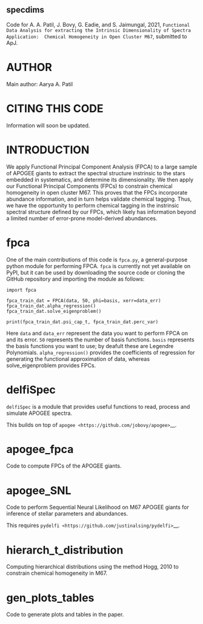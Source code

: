 specdims
--------

Code for A. A. Patil, J. Bovy, G. Eadie, and S. Jaimungal, 2021, `Functional Data Analysis for extracting the Intrinsic Dimensionality of Spectra
Application:  Chemical Homogeneity in Open Cluster M67`, submitted to ApJ.

AUTHOR
======
Main author: Aarya A. Patil

CITING THIS CODE
================
Information will soon be updated.

INTRODUCTION
============

We apply Functional Principal Component Analysis (FPCA) to a large sample of APOGEE giants to extract the spectral structure instrinsic to the stars embedded in systematics, and determine its dimensionality. We then apply our Functional Principal Components (FPCs) to constrain chemical homogeneity in open cluster M67. This proves that the FPCs incorporate abundance information, and in turn helps validate chemical tagging. Thus, we have the opportunity to perform chemical tagging in the instrinsic spectral structure defined by our FPCs, which likely has information beyond a limited number of error-prone model-derived abundances.

fpca
====
One of the main contributions of this code is ``fpca.py``, a general-purpose python module for performing FPCA. ``fpca`` is currently not yet available on PyPI, but it can be used by downloading the source code or cloning the GitHub repository and importing the module as follows:

```
import fpca

fpca_train_dat = FPCA(data, 50, phi=basis, xerr=data_err)
fpca_train_dat.alpha_regression()
fpca_train_dat.solve_eigenproblem()

print(fpca_train_dat.psi_cap_t, fpca_train_dat.perc_var)
```

Here ``data`` and ``data_err`` represent the data you want to perform FPCA on and its error. ``50`` represents the number of basis functions. ``basis`` represents the basis functions you want to use; by deafult these are Legendre Polynomials. ``alpha_regression()`` provides the coefficients of regression for generating the functional approximation of data, whereas solve_eigenproblem provides FPCs.

delfiSpec
=========

``delfiSpec`` is a module that provides useful functions to read, process and simulate APOGEE spectra.

This builds on top of `apogee <https://github.com/jobovy/apogee>`__.

apogee_fpca
===========

Code to compute FPCs of the APOGEE giants.

apogee_SNL
==========

Code to perform Sequential Neural Likelihood on M67 APOGEE giants for inference of stellar parameters and abundances.

This requires `pydelfi <https://github.com/justinalsing/pydelfi>`__.

hierarch_t_distribution
=======================

Computing hierarchical distributions using the method Hogg, 2010 to constrain chemical homogeneity in M67.

gen_plots_tables
================

Code to generate plots and tables in the paper.
